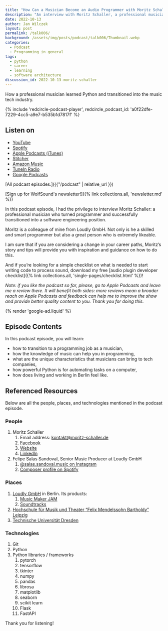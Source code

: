 ```yaml
---
title: "How Can a Musician Become an Audio Programmer with Moritz Schaller | WolfTalk #006"
description: "An interview with Moritz Schaller, a professional musician who learned software engineering and changed his careers."
date: 2022-10-13
author: Jan Wilczek
layout: post
permalink: /talk006/
background: /assets/img/posts/podcast/talk006/Thumbnail.webp
categories:
  - Podcast
  - Programming in general
tags:
  - python
  - career
  - learning
  - software architecture
discussion_id: 2022-10-13-moritz-schaller
---
```

How a professional musician learned Python and transitioned into the music tech industry.

{% include 'redcircle-podcast-player', redcircle_podcast_id: 'a0f22dfe-7229-4cc5-a9e7-b535b1d7817f' %}

## Listen on

- [YouTube](https://youtu.be/ErJ2GKSWbjU)
- [Spotify](https://open.spotify.com/episode/0tcEhQUibiw88JRmwogy4o?si=006413e31e5a4479)
- [Apple Podcasts (iTunes)](https://podcasts.apple.com/us/podcast/how-can-a-musician-become-an-audio-programmer/id1595913701?i=1000582501934)
- [Stitcher](https://www.stitcher.com/show/wolftalk-podcast-about-audio-programming-people-careers-learning/episode/how-can-a-musician-become-an-audio-programmer-with-moritz-schaller-wolftalk-006-207566751)
- [Amazon Music](https://music.amazon.com/podcasts/b42682b5-61ba-4a6f-8b11-aed42b07ef9f/episodes/c125e5c7-e5ed-49cc-92d0-10bfa462e2e6/how-can-a-musician-become-an-audio-programmer-with-moritz-schaller-wolftalk-006)
- [TuneIn Radio](http://tun.in/pkRvm)
- [Google Podcasts](https://podcasts.google.com/feed/aHR0cHM6Ly9mZWVkcy5yZWRjaXJjbGUuY29tL2JmNDBhMWQyLTdlNDEtNGRkYi04YzNhLWVkODIzOTQ3MjNiYQ/episode/MjcwODE3MTMtZTFjMS00NTJhLTgxM2EtY2U0NzRmMDQzNTVh?sa=X&ved=0CAUQkfYCahcKEwjosYPN1eH6AhUAAAAAHQAAAAAQAQ)

[All podcast episodes.]({{"/podcast" | relative_url }})

[Sign up for WolfSound's newsletter!]({% link collections.all, 'newsletter.md' %})

In this podcast episode, I had the privilege to interview Moritz Schaller: a professional musician who turned programmer and successfully transitioned into a software engineering position.

Moritz is a colleague of mine from Loudly GmbH. Not only is he a skilled and smart programmer but also a great person who is extremely likeable.

I am sure that if you are considering a change in your career paths, Moritz’s story and tips will provide you with inspiration and guidance on how to do this.

And if you’re looking for a simple checklist on what is needed to start writing code to process sound, download my free [audio plugin developer checklist]({% link collections.all, 'single-pages/checklist.html' %})!

*Note: if you like the podcast so far, please, go to Apple Podcasts and leave me a review there. It will benefit both sides: more reviews mean a broader reach on Apple Podcasts and feedback can help me to improve the show and provide better quality content to you. Thank you for doing this.*

{% render 'google-ad.liquid' %}

## Episode Contents

In this podcast episode, you will learn:

- how to transition to a programming job as a musician,
- how the knowledge of music can help you in programming,
- what are the unique characteristics that musicians can bring to tech companies,
- how powerful Python is for automating tasks on a computer,
- how does living and working in Berlin feel like.

## Referenced Resources

Below are all the people, places, and technologies mentioned in the podcast episode.

### People

1. Moritz Schaller
    1. Email address: [kontakt@moritz-schaller.de](mailto:kontakt@moritz-schaller.de)
    2. [Facebook](https://www.facebook.com/moritz.schaller)
    3. [Website](http://www.moritz-schaller.de/)
    4. [LinkedIn](https://www.linkedin.com/in/moritz-schaller/)
2. Felipe Salas Sandoval, Senior Music Producer at Loudly GmbH
    1. [@salas.sandoval.music on Instagram](https://www.instagram.com/salas.sandoval.music/)
    2. [Composer profile on Spotify](https://open.spotify.com/artist/6xAv1I8c3v4cIAhH7ozBMw?si=HTm1v9YRSOuR-FgZDOHexQ&utm_source=copy-link)

### Places

1. [Loudly GmbH](https://www.loudly.com/) in Berlin. Its products:
    1. [Music Maker JAM](https://www.loudly.com/musicmakerjam)
    2. [Soundtracks](https://www.loudly.com/soundtracks)
2. [Hochschule für Musik und Theater “Felix Mendelssohn Bartholdy” Leipzig](https://www.hmt-leipzig.de/en/home/fachrichtungen/jazz-popularmusik)
3. [Technische Universität Dresden](https://tu-dresden.de)

### Technologies

1. Git
2. Python
3. Python libraries / frameworks
    1. pytorch
    2. tensorflow
    3. tkinter
    4. numpy
    5. pandas
    6. librosa
    7. matplotlib
    8. seaborn
    9. scikit learn
    10. Flask
    11. FastAPI

Thank you for listening!
